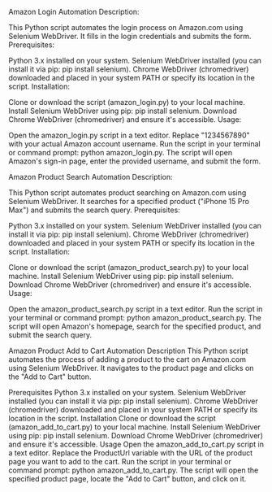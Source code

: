 Amazon Login Automation
Description:

This Python script automates the login process on Amazon.com using Selenium WebDriver. It fills in the login credentials and submits the form.
Prerequisites:

Python 3.x installed on your system.
Selenium WebDriver installed (you can install it via pip: pip install selenium).
Chrome WebDriver (chromedriver) downloaded and placed in your system PATH or specify its location in the script.
Installation:

Clone or download the script (amazon_login.py) to your local machine.
Install Selenium WebDriver using pip: pip install selenium.
Download Chrome WebDriver (chromedriver) and ensure it's accessible.
Usage:

Open the amazon_login.py script in a text editor.
Replace "1234567890" with your actual Amazon account username.
Run the script in your terminal or command prompt: python amazon_login.py.
The script will open Amazon's sign-in page, enter the provided username, and submit the form.

Amazon Product Search Automation
Description:

This Python script automates product searching on Amazon.com using Selenium WebDriver. It searches for a specified product ("iPhone 15 Pro Max") and submits the search query.
Prerequisites:

Python 3.x installed on your system.
Selenium WebDriver installed (you can install it via pip: pip install selenium).
Chrome WebDriver (chromedriver) downloaded and placed in your system PATH or specify its location in the script.
Installation:

Clone or download the script (amazon_product_search.py) to your local machine.
Install Selenium WebDriver using pip: pip install selenium.
Download Chrome WebDriver (chromedriver) and ensure it's accessible.
Usage:

Open the amazon_product_search.py script in a text editor.
Run the script in your terminal or command prompt: python amazon_product_search.py.
The script will open Amazon's homepage, search for the specified product, and submit the search query.


Amazon Product Add to Cart Automation
Description
This Python script automates the process of adding a product to the cart on Amazon.com using Selenium WebDriver. It navigates to the product page and clicks on the "Add to Cart" button.

Prerequisites
Python 3.x installed on your system.
Selenium WebDriver installed (you can install it via pip: pip install selenium).
Chrome WebDriver (chromedriver) downloaded and placed in your system PATH or specify its location in the script.
Installation
Clone or download the script (amazon_add_to_cart.py) to your local machine.
Install Selenium WebDriver using pip: pip install selenium.
Download Chrome WebDriver (chromedriver) and ensure it's accessible.
Usage
Open the amazon_add_to_cart.py script in a text editor.
Replace the ProductUrl variable with the URL of the product page you want to add to the cart.
Run the script in your terminal or command prompt: python amazon_add_to_cart.py.
The script will open the specified product page, locate the "Add to Cart" button, and click on it.
